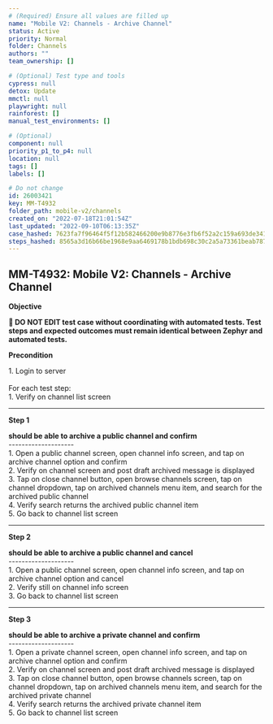 ```yaml
---
# (Required) Ensure all values are filled up
name: "Mobile V2: Channels - Archive Channel"
status: Active
priority: Normal
folder: Channels
authors: ""
team_ownership: []

# (Optional) Test type and tools
cypress: null
detox: Update
mmctl: null
playwright: null
rainforest: []
manual_test_environments: []

# (Optional)
component: null
priority_p1_to_p4: null
location: null
tags: []
labels: []

# Do not change
id: 26003421
key: MM-T4932
folder_path: mobile-v2/channels
created_on: "2022-07-18T21:01:54Z"
last_updated: "2022-09-10T06:13:35Z"
case_hashed: 7623fa7f96464f5f12b582466200e9b8776e3fb6f52a2c159a693de341d43c5c134b02182778634a221b7c5ccffdbf7c
steps_hashed: 8565a3d16b66be1968e9aa6469178b1bdb698c30c2a5a73361beab7873c4d88d7d9aa7b369e802f7882eae560d185255
---
```


## MM-T4932: Mobile V2: Channels - Archive Channel

**Objective**

**🛑 DO NOT EDIT test case without coordinating with automated tests. Test steps and expected outcomes must remain identical between Zephyr and automated tests.**

**Precondition**

1\. Login to server\
\
For each test step:\
1\. Verify on channel list screen

---

**Step 1**

**should be able to archive a public channel and confirm**\
\--------------------\
1\. Open a public channel screen, open channel info screen, and tap on archive channel option and confirm\
2\. Verify on channel screen and post draft archived message is displayed\
3\. Tap on close channel button, open browse channels screen, tap on channel dropdown, tap on archived channels menu item, and search for the archived public channel\
4\. Verify search returns the archived public channel item\
5\. Go back to channel list screen

---

**Step 2**

**should be able to archive a public channel and cancel**\
\--------------------\
1\. Open a public channel screen, open channel info screen, and tap on archive channel option and cancel\
2\. Verify still on channel info screen\
3\. Go back to channel list screen

---

**Step 3**

**should be able to archive a private channel and confirm**\
\--------------------\
1\. Open a private channel screen, open channel info screen, and tap on archive channel option and confirm\
2\. Verify on channel screen and post draft archived message is displayed\
3\. Tap on close channel button, open browse channels screen, tap on channel dropdown, tap on archived channels menu item, and search for the archived private channel\
4\. Verify search returns the archived private channel item\
5\. Go back to channel list screen
